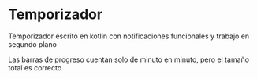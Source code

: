 # Temporizador
Temporizador escrito en kotlin con notificaciones funcionales y trabajo en segundo plano


Las barras de progreso cuentan solo de minuto en minuto, pero el tamaño total es correcto
